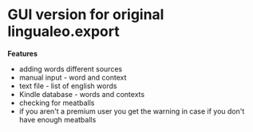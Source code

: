 GUI version for original lingualeo.export
================
**Features**
* adding words different sources
 * manual input - word and context
 * text file - list of english words
 * Kindle database - words and contexts
* checking for meatballs
 * if you aren't a premium user you get the warning in case if you don't have enough meatballs
 
